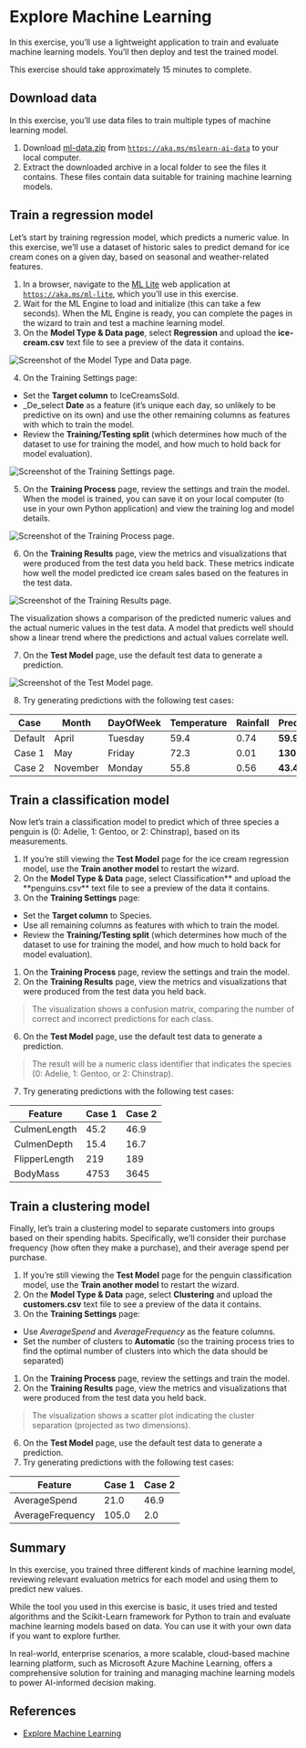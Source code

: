 # Explore Machine Learning

In this exercise, you’ll use a lightweight application to train and evaluate machine learning models. You’ll then deploy and test the trained model.

This exercise should take approximately 15 minutes to complete.

## Download data

In this exercise, you’ll use data files to train multiple types of machine learning model.

1. Download [ml-data.zip](https://aka.ms/mslearn-ai-data) from [`https://aka.ms/mslearn-ai-data`](https://aka.ms/mslearn-ai-data) to your local computer.
1. Extract the downloaded archive in a local folder to see the files it contains. These files contain data suitable for training machine learning models.

## Train a regression model

Let’s start by training regression model, which predicts a numeric value. In this exercise, we’ll use a dataset of historic sales to predict demand for ice cream cones on a given day, based on seasonal and weather-related features.

1. In a browser, navigate to the [ML Lite](https://aka.ms/ml-lite) web application at [`https://aka.ms/ml-lite`](https://aka.ms/ml-lite), which you’ll use in this exercise.
1. Wait for the ML Engine to load and initialize (this can take a few seconds). When the ML Engine is ready, you can complete the pages in the wizard to train and test a machine learning model.
1. On the **Model Type & Data page**, select **Regression** and upload the **ice-cream.csv** text file to see a preview of the data it contains.

![Screenshot of the Model Type and Data page.](./assets/img/01.png)

4. On the Training Settings page:

- Set the **Target column** to IceCreamsSold.
- \_De_select **Date** as a feature (it’s unique each day, so unlikely to be predictive on its own) and use the other remaining columns as features with which to train the model.
- Review the **Training/Testing split** (which determines how much of the dataset to use for training the model, and how much to hold back for model evaluation).

![Screenshot of the Training Settings page.](./assets/img/02.png)

5. On the **Training Process** page, review the settings and train the model. When the model is trained, you can save it on your local computer (to use in your own Python application) and view the training log and model details.

![Screenshot of the Training Process page.](./assets/img/03.png)

6. On the **Training Results** page, view the metrics and visualizations that were produced from the test data you held back. These metrics indicate how well the model predicted ice cream sales based on the features in the test data.

![Screenshot of the Training Results page.](./assets/img/04.png)

The visualization shows a comparison of the predicted numeric values and the actual numeric values in the test data. A model that predicts well should show a linear trend where the predictions and actual values correlate well.

7. On the **Test Model** page, use the default test data to generate a prediction.

![Screenshot of the Test Model page.](./assets/img/05.png)

8. Try generating predictions with the following test cases:

| Case    | Month    | DayOfWeek | Temperature | Rainfall | Prediction |
| ------- | -------- | --------- | ----------- | -------- | ---------- |
| Default | April    | Tuesday   | 59.4        | 0.74     | **59.98**  |
| Case 1  | May      | Friday    | 72.3        | 0.01     | **130.91** |
| Case 2  | November | Monday    | 55.8        | 0.56     | **43.44**  |

## Train a classification model

Now let’s train a classification model to predict which of three species a penguin is (0: Adelie, 1: Gentoo, or 2: Chinstrap), based on its measurements.

1. If you’re still viewing the **Test Model** page for the ice cream regression model, use the **Train another model** to restart the wizard.
1. On the **Model Type & Data** page, select Classification** and upload the **penguins.csv\*\* text file to see a preview of the data it contains.
1. On the **Training Settings** page:

- Set the **Target column** to Species.
- Use all remaining columns as features with which to train the model.
- Review the **Training/Testing split** (which determines how much of the dataset to use for training the model, and how much to hold back for model evaluation).

1. On the **Training Process** page, review the settings and train the model.
1. On the **Training Results** page, view the metrics and visualizations that were produced from the test data you held back.

> The visualization shows a confusion matrix, comparing the number of correct and incorrect predictions for each class.

6. On the **Test Model** page, use the default test data to generate a prediction.

> The result will be a numeric class identifier that indicates the species (0: Adelie, 1: Gentoo, or 2: Chinstrap).

7. Try generating predictions with the following test cases:

| Feature       | Case 1 | Case 2 |
| ------------- | ------ | ------ |
| CulmenLength  | 45.2   | 46.9   |
| CulmenDepth   | 15.4   | 16.7   |
| FlipperLength | 219    | 189    |
| BodyMass      | 4753   | 3645   |

## Train a clustering model

Finally, let’s train a clustering model to separate customers into groups based on their spending habits. Specifically, we’ll consider their purchase frequency (how often they make a purchase), and their average spend per purchase.

1. If you’re still viewing the **Test Model** page for the penguin classification model, use the **Train another model** to restart the wizard.
1. On the **Model Type & Data** page, select **Clustering** and upload the **customers.csv** text file to see a preview of the data it contains.
1. On the **Training Settings** page:

- Use _AverageSpend_ and _AverageFrequency_ as the feature columns.
- Set the number of clusters to **Automatic** (so the training process tries to find the optimal number of clusters into which the data should be separated)

1. On the **Training Process** page, review the settings and train the model.
1. On the **Training Results** page, view the metrics and visualizations that were produced from the test data you held back.

> The visualization shows a scatter plot indicating the cluster separation (projected as two dimensions).

6. On the **Test Model** page, use the default test data to generate a prediction.
7. Try generating predictions with the following test cases:

| Feature          | Case 1 | Case 2 |
| ---------------- | ------ | ------ |
| AverageSpend     | 21.0   | 46.9   |
| AverageFrequency | 105.0  | 2.0    |

## Summary

In this exercise, you trained three different kinds of machine learning model, reviewing relevant evaluation metrics for each model and using them to predict new values.

While the tool you used in this exercise is basic, it uses tried and tested algorithms and the Scikit-Learn framework for Python to train and evaluate machine learning models based on data. You can use it with your own data if you want to explore further.

In real-world, enterprise scenarios, a more scalable, cloud-based machine learning platform, such as Microsoft Azure Machine Learning, offers a comprehensive solution for training and managing machine learning models to power AI-informed decision making.

## References

- [Explore Machine Learning](https://microsoftlearning.github.io/mslearn-ai-concepts/Instructions/exercises/01-machine-learning.html)
